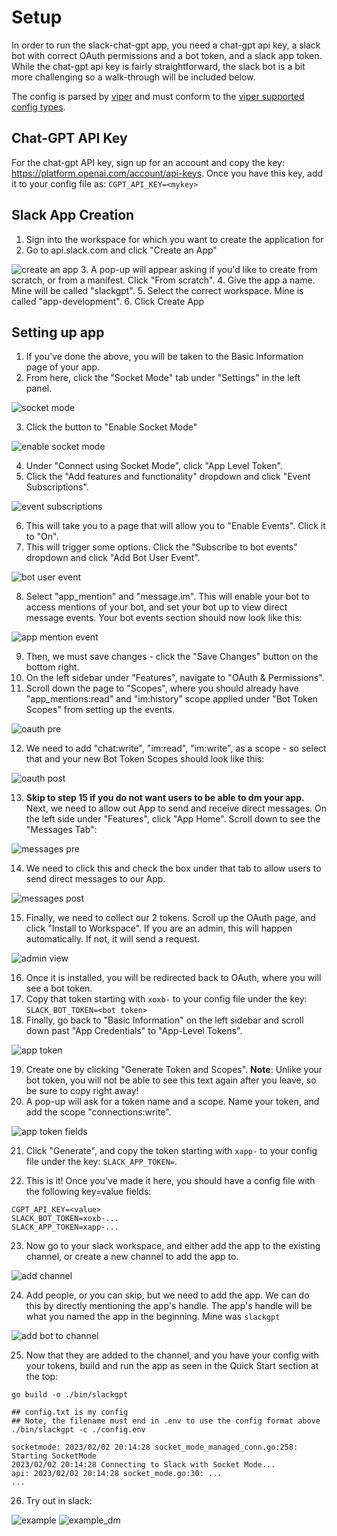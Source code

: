 # Setup
In order to run the slack-chat-gpt app, you need a chat-gpt api key, a slack bot with correct OAuth permissions and a bot token, and a slack app token.
While the chat-gpt api key is fairly straightforward, the slack bot is a bit more challenging so
a walk-through will be included below.

The config is parsed by [viper](https://github.com/spf13/viper) and must conform to the [viper supported config types](https://github.com/spf13/viper#reading-config-files).

## Chat-GPT API Key
For the chat-gpt API key, sign up for an account and copy the key: https://platform.openai.com/account/api-keys.
Once you have this key, add it to your config file as:
```CGPT_API_KEY=<mykey>```

## Slack App Creation
1. Sign into the workspace for which you want to create the application for
2. Go to api.slack.com and click "Create an App"

![create an app](./create_an_app.png)
3. A pop-up will appear asking if you'd like to create from scratch, or from a manifest. Click "From scratch".
4. Give the app a name. Mine will be called "slackgpt".
5. Select the correct workspace. Mine is called "app-development".
6. Click Create App

## Setting up app
1. If you've done the above, you will be taken to the Basic Information page of your app.
2. From here, click the "Socket Mode" tab under "Settings" in the left panel.

![socket mode](./socket_mode.png)

3. Click the button to "Enable Socket Mode"

![enable socket mode](./enable_socket_mode.png)

4. Under "Connect using Socket Mode", click "App Level Token".
5. Click the "Add features and functionality" dropdown and click "Event Subscriptions".

![event subscriptions](./event_subscriptions.png)

6. This will take you to a page that will allow you to "Enable Events". Click it to "On".
7. This will trigger some options. Click the "Subscribe to bot events" dropdown and click "Add Bot User Event".

![bot user event](./add_bot_user_event.png)

8. Select "app_mention" and "message.im". This will enable your bot to access mentions of your bot, and set your bot up to view direct message events. Your bot events section should now look like this:

![app mention event](./app_mention_message_bot_event.png)

9. Then, we must save changes - click the "Save Changes" button on the bottom right.
10. On the left sidebar under "Features", navigate to "OAuth & Permissions".
11. Scroll down the page to "Scopes", where you should already have "app_mentions:read" and "im:history" scope applied under "Bot Token Scopes" from setting up the events.

![oauth pre](./oauth_scope_pre.png)

12. We need to add "chat:write", "im:read", "im:write",  as a scope - so select that and your new Bot Token Scopes should look like this:

![oauth post](./oauth_scope_post.png)

13. **Skip to step 15 if you do not want users to be able to dm your app.** Next, we need to allow out App to send and receive direct messages. On the left side under "Features", click "App Home". Scroll down to see the "Messages Tab":

![messages pre](./messages_pre.png)

14. We need to click this and check the box under that tab to allow users to send direct messages to our App. 

![messages post](./messages_post.png)

15. Finally, we need to collect our 2 tokens. Scroll up the OAuth page, and click "Install to Workspace". If you are an admin, this will happen automatically. If not, it will send a request.

![admin view](./admin_view.png)

16. Once it is installed, you will be redirected back to OAuth, where you will see a bot token.
17. Copy that token starting with `xoxb-` to your config file under the key: ```SLACK_BOT_TOKEN=<bot token>```
18. Finally, go back to "Basic Information" on the left sidebar and scroll down past "App Credentials" to "App-Level Tokens".

![app token](./app_level_tokens.png)

19. Create one by clicking "Generate Token and Scopes". **Note**: Unlike your bot token, you will not be able to see this text again after you leave, so be sure to copy right away!
20. A pop-up will ask for a token name and a scope. Name your token, and add the scope "connections:write".

![app token fields](./app_tokens_values.png)

21. Click "Generate", and copy the token starting with `xapp-` to your config file under the key: ```SLACK_APP_TOKEN=```.

22. This is it! Once you've made it here, you should have a config file with the following key=value fields:
```
CGPT_API_KEY=<value>
SLACK_BOT_TOKEN=xoxb-...
SLACK_APP_TOKEN=xapp-...
```

23. Now go to your slack workspace, and either add the app to the existing channel, or create a new channel to add the app to.

![add channel](./slack-channel.png)

24. Add people, or you can skip, but we need to add the app. We can do this by directly mentioning the app's handle. The app's handle will be what you named the app in the beginning. Mine was `slackgpt`

![add bot to channel](./invite_bot_to_channel.png)

25. Now that they are added to the channel, and you have your config with your tokens, build and run the app as seen in the Quick Start section at the top:

```
go build -o ./bin/slackgpt

## config.txt is my config
## Note, the filename must end in .env to use the config format above
./bin/slackgpt -c ./config.env

socketmode: 2023/02/02 20:14:28 socket_mode_managed_conn.go:258: Starting SocketMode
2023/02/02 20:14:28 Connecting to Slack with Socket Mode...
api: 2023/02/02 20:14:28 socket_mode.go:30: ...
...
```

26. Try out in slack:

![example](./example_chat.png)
![example_dm](./example_dm.png)